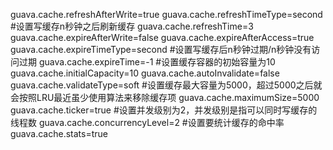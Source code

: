 guava.cache.refreshAfterWrite=true
guava.cache.refreshTimeType=second
#设置写缓存n秒钟之后刷新缓存
guava.cache.refreshTime=3
guava.cache.expireAfterWrite=false
guava.cache.expireAfterAccess=true
guava.cache.expireTimeType=second
#设置写缓存后n秒钟过期/n秒钟没有访问过期
guava.cache.expireTime=-1
#设置缓存容器的初始容量为10
guava.cache.initialCapacity=10
guava.cache.autoInvalidate=false
guava.cache.validateType=soft
#设置缓存最大容量为5000，超过5000之后就会按照LRU最近虽少使用算法来移除缓存项
guava.cache.maximumSize=5000
guava.cache.ticker=true
#设置并发级别为2，并发级别是指可以同时写缓存的线程数
guava.cache.concurrencyLevel=2
#设置要统计缓存的命中率
guava.cache.stats=true